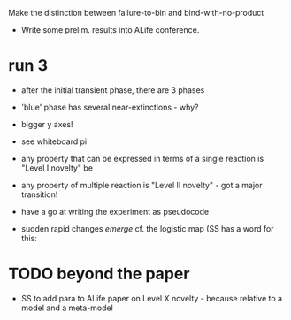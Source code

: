 

Make the distinction between failure-to-bin and bind-with-no-product


- Write some prelim. results into ALife conference. 


# run 3

- after the initial transient phase, there are 3 phases

- 'blue' phase has several near-extinctions - why?

- bigger y axes!

- see whiteboard pi



- any property that can be expressed in terms of a single reaction is "Level I novelty" be
- any property of multiple reaction is "Level II novelty" - got a major transition!

- have a go at writing the experiment as pseudocode


- sudden rapid changes *emerge* cf. the logistic map (SS has a word for this: 


# TODO beyond the paper

- SS to add para to ALife paper on Level X novelty - because relative to a model and a meta-model 

